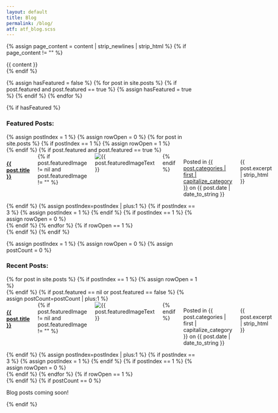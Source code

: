 ```yaml
---
layout: default
title: Blog
permalink: /blog/
atf: atf_blog.scss
---
```

{% assign page_content = content | strip_newlines | strip_html %}
{% if page_content != "" %}
<div class="categoryContent">
		{{ content }}
</div>
{% endif %}

{% assign hasFeatured = false %}
{% for post in site.posts %}
  {% if post.featured and post.featured == true %}
  	{% assign hasFeatured = true %}
  {% endif %}
{% endfor %}

{% if hasFeatured %}
<h3 class="sectionTitle">Featured Posts:</h3>
<div class="featuredItems u-border-bottom">
	{% assign postIndex = 1 %}
	{% assign rowOpen = 0 %}
	{% for post in site.posts %}
		{% if postIndex == 1 %}
			{% assign rowOpen = 1 %}
			<div class="row">
		{% endif %}
	  {% if post.featured and post.featured == true %}
		  <div class="featuredItem four columns">
		    <h4 class="postTitle"><a href="{{ BASE_PATH }}{{ post.url }}">{{ post.title }}</a></h4>
		    {% if post.featuredImage != nil and post.featuredImage != "" %}
		    <img class="postImage" src="{{ post.featuredImage | prepend: site.images_url }}" alt="{{ post.featuredImageText }}" />
		   	{% endif %}
		    <p class="postDetails">Posted in <a href="/blog/{{ post.categories | first }}">{{ post.categories | first | capitalize_category }}</a> on {{ post.date | date_to_string }}</p>
		    <p class="postExcerpt">{{ post.excerpt | strip_html }}</p>
		  </div>
	  {% endif %}
	  {% assign postIndex=postIndex | plus:1 %} 
	  {% if postIndex == 3 %}
	  	{% assign postIndex = 1 %}
	  {% endif %}
	  {% if postIndex == 1 %}
			{% assign rowOpen = 0 %}
			</div>
		{% endif %}
	{% endfor %}
	{% if rowOpen == 1 %}
		</div>
	{% endif %}
</div>
{% endif %}

{% assign postIndex = 1 %}
{% assign rowOpen = 0 %}
{% assign postCount = 0 %}
<h3 class="sectionTitle">Recent Posts:</h3>
<div class="categoryItems">
{% for post in site.posts %}
	{% if postIndex == 1 %}
		{% assign rowOpen = 1 %}
		<div class="row">
	{% endif %}
  {% if post.featured == nil or post.featured == false %}
	  {% assign postCount=postCount | plus:1 %} 
	  <div class="categoryItem four columns">
	    <h4 class="postTitle"><a href="{{ BASE_PATH }}{{ post.url }}">{{ post.title }}</a></h4>
	    {% if post.featuredImage != nil and post.featuredImage != "" %}
	    <img class="postImage" src="{{ site.images_url }}post.featuredImage" alt="{{ post.featuredImageText }}" />
	   	{% endif %}
	    <p class="postDetails">Posted in {{ post.categories | first | capitalize_category }} on {{ post.date | date_to_string }}</p>
	    <p class="postExcerpt">{{ post.excerpt | strip_html }}</p>
	  </div>
  {% endif %}
  {% assign postIndex=postIndex | plus:1 %} 
  {% if postIndex == 3 %}
  	{% assign postIndex = 1 %}
  {% endif %}
  {% if postIndex == 1 %}
		{% assign rowOpen = 0 %}
		</div>
	{% endif %}
{% endfor %}
{% if rowOpen == 1 %}
	</div>
{% endif %}
{% if postCount == 0 %}
<div class="noPosts">
	<p>Blog posts coming soon!</p>
</div>
{% endif %}
</div>